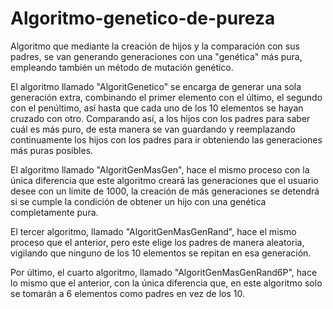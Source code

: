 # Algoritmo-genetico-de-pureza
Algoritmo que mediante la creación de hijos y la comparación con sus padres, se van generando generaciones con una "genética" más pura, empleando también un método de mutación genético.


El algoritmo llamado "AlgoritGenetico" se encarga de generar una sola generación extra, combinando el primer elemento con el último, el segundo con el penúltimo, así hasta que cada uno de los 10 elementos se hayan cruzado con otro. Comparando así, a los hijos con los padres para saber cuál es más puro, de esta manera se van guardando y reemplazando continuamente los hijos con los padres para ir obteniendo las generaciones más puras posibles.

El algoritmo llamado "AlgoritGenMasGen", hace el mismo proceso con la única diferencia que este algoritmo creará las generaciones que el usuario desee con un límite de 1000, la creación de más generaciones se detendrá si se cumple la condición de obtener un hijo con una genética completamente pura.

El tercer algoritmo, llamado "AlgoritGenMasGenRand", hace el mismo proceso que el anterior, pero este elige los padres de manera aleatoria, vigilando que ninguno de los 10 elementos se repitan en esa generación.

Por último, el cuarto algoritmo, llamado "AlgoritGenMasGenRand6P", hace lo mismo que el anterior, con la única diferencia que, en este algoritmo solo se tomarán a 6 elementos como padres en vez de los 10.

